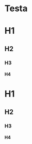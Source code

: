 ---
---
Testa
=========================

# H1
## H2
### H3
#### H4

<h1>H1</h1>
<h2>H2</h1>
<h3>H3</h1>
<h4>H4</h1>
